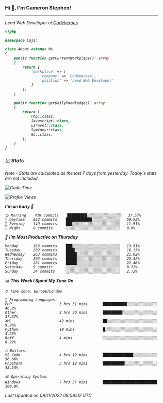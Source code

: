 ### Hi 👋, I'm Cameron Stephen!
<hr>
<p><em>Lead Web Developer at <a href="https://codeheroes.co.uk">Codeheroes</a></p>


```php
<?php

namespace Cajs;

class About extends Me
{
    public function getCurrentWorkplace(): array
    {
        return [
            'workplace' => [
                'company' => 'Codeheroes',
                'position' => 'Lead Web Developer'
            ]
        ];
    }

    public function getDailyKnowledge(): array
    {
        return [
            Php::class,
            Javascript::class,
            Laravel::class,
            Symfony::class,
            Go::class,
        ];
    }
}
```

### 📈 Stats
<p><em>Note - Stats are calculated as the last 7 days from yesterday. Today's stats are not included.</em></p>


<!--START_SECTION:waka-->
![Code Time](http://img.shields.io/badge/Code%20Time-3%2C197%20hrs%2038%20mins-blue)

![Profile Views](http://img.shields.io/badge/Profile%20Views-0-blue)

**I'm an Early 🐤** 

```text
🌞 Morning    470 commits    █████████░░░░░░░░░░░░░░░░   37.57% 
🌆 Daytime    632 commits    ████████████░░░░░░░░░░░░░   50.52% 
🌃 Evening    149 commits    ███░░░░░░░░░░░░░░░░░░░░░░   11.91% 
🌙 Night      0 commits      ░░░░░░░░░░░░░░░░░░░░░░░░░   0.0%

```
📅 **I'm Most Productive on Thursday** 

```text
Monday       169 commits    ███░░░░░░░░░░░░░░░░░░░░░░   13.51% 
Tuesday      202 commits    ████░░░░░░░░░░░░░░░░░░░░░   16.15% 
Wednesday    263 commits    █████░░░░░░░░░░░░░░░░░░░░   21.02% 
Thursday     293 commits    █████░░░░░░░░░░░░░░░░░░░░   23.42% 
Friday       281 commits    █████░░░░░░░░░░░░░░░░░░░░   22.46% 
Saturday     9 commits      ░░░░░░░░░░░░░░░░░░░░░░░░░   0.72% 
Sunday       34 commits     ░░░░░░░░░░░░░░░░░░░░░░░░░   2.72%

```


📊 **This Week I Spent My Time On** 

```text
⌚︎ Time Zone: Europe/London

💬 Programming Languages: 
PHP                      3 hrs 31 mins       ███████████░░░░░░░░░░░░░░   46.2% 
Other                    2 hrs 50 mins       █████████░░░░░░░░░░░░░░░░   37.37% 
XML                      42 mins             ██░░░░░░░░░░░░░░░░░░░░░░░   9.26% 
Python                   19 mins             █░░░░░░░░░░░░░░░░░░░░░░░░   4.23% 
Roff                     4 mins              ░░░░░░░░░░░░░░░░░░░░░░░░░   0.92%

🔥 Editors: 
VS Code                  4 hrs 19 mins       ██████████████░░░░░░░░░░░   56.66% 
PhpStorm                 3 hrs 18 mins       ██████████░░░░░░░░░░░░░░░   43.34%

💻 Operating System: 
Windows                  7 hrs 37 mins       █████████████████████████   100.0%

```


 Last Updated on 08/11/2022 08:08:02 UTC
<!--END_SECTION:waka-->
